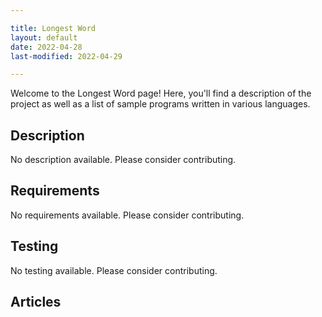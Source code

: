 ```yaml
---

title: Longest Word
layout: default
date: 2022-04-28
last-modified: 2022-04-29

---
```


Welcome to the Longest Word page! Here, you'll find a description of the project as well as a list of sample programs written in various languages.

## Description

No description available. Please consider contributing.

## Requirements

No requirements available. Please consider contributing.

## Testing

No testing available. Please consider contributing.

## Articles

